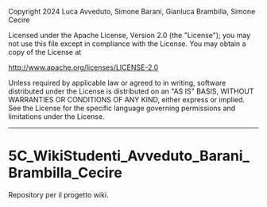 Copyright 2024 Luca Avveduto, Simone Barani, Gianluca Brambilla, Simone Cecire

Licensed under the Apache License, Version 2.0 (the "License");
you may not use this file except in compliance with the License.
You may obtain a copy of the License at

   http://www.apache.org/licenses/LICENSE-2.0

Unless required by applicable law or agreed to in writing, software
distributed under the License is distributed on an "AS IS" BASIS,
WITHOUT WARRANTIES OR CONDITIONS OF ANY KIND, either express or implied.
See the License for the specific language governing permissions and
limitations under the License.

---

# 5C_WikiStudenti_Avveduto_Barani_Brambilla_Cecire
Repository per il progetto wiki.
